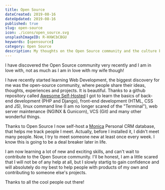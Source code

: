 ```yaml
---
title: Open Source
dateCreated: 2019-08-16
dateUpdated: 2019-08-16
published: true
slug: open-source
icon: ./icons/open_source.svg
unsplashImageID: R-HXWCbCBGU
keywords: [opensource]
category: Open Source
description: My thoughts on the Open Source community and the culture behind it.
---
```


I have discovered the Open Source community very recently and I am in love with, not as much as I am in love with my wife though!

I have recently started learning Web Development, the biggest discovery for me was the open-source community, where people share their ideas, thoughts, experiences and projects. It is beautiful. Thanks to a github repository called [Awesome Self-Hosted](https://github.com/Kickball/awesome-selfhosted) I got to learn the basics of back-end development (PHP and Django), front-end development (HTML, CSS and JS), linux command line (I am no longer scared of the "Terminal"), web server maintenance (NGINX & Gunicorn), VCS (Git) and many other wonderful things.

Thanks to Open Source I now self-host a [Monica](https://www.monicahq.com) Personal CRM database, that helps me track people I meet. Actually, before I installed it, I didn't meet many people. Now, I try to meet someone new at least once every week. I know this is going to be a deal breaker later in life.

I am now learning a lot of new and exciting skills, and can't wait to contribute to the Open Source community. I'll be honest, I am a little scared that I will not be of any help at all, but I slowly startig to gain confidence and will absolutely do my best to help people with products of my own and contributing to someone else's projects.

Thanks to all the cool people out there!
